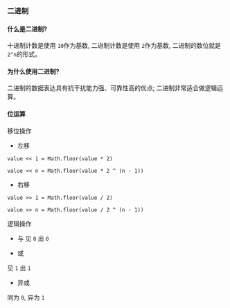 ### 二进制

#### 什么是二进制?

十进制计数是使用 `10`作为基数, 二进制计数是使用 `2`作为基数, 二进制的数位就是 `2^n`的形式。

#### 为什么使用二进制?

二进制的数据表达具有抗干扰能力强、可靠性高的优点; 二进制非常适合做逻辑运算。

#### 位运算

移位操作

- 左移

```
value << 1 = Math.floor(value * 2)

value << n = Math.floor(value * 2 ^ (n - 1))
```

- 右移

```
value >> 1 = Math.floor(value / 2)

value >> n = Math.floor(value / 2 ^ (n - 1))
```

逻辑操作

- 与
见 `0` 出 `0`

- 或

见 `1` 出 `1`

- 异或

同为 `0`, 异为 `1`
